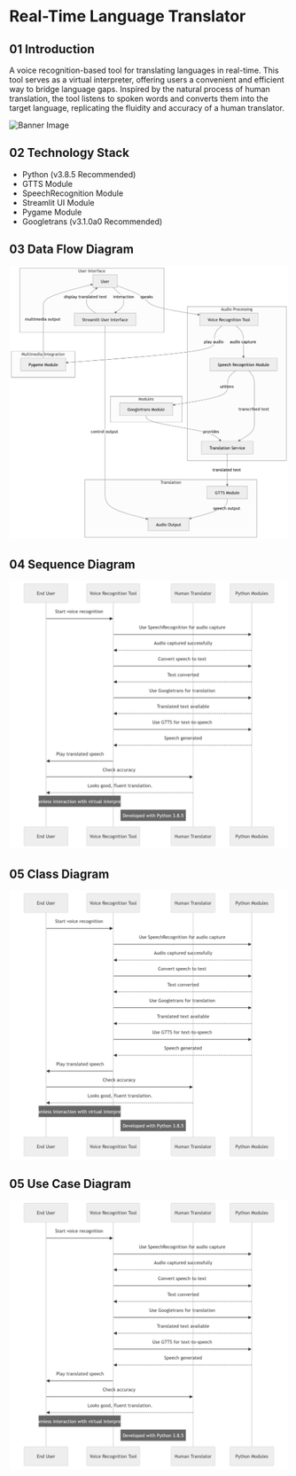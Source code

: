 # Real-Time Language Translator

## 01 Introduction

A voice recognition-based tool for translating languages in real-time. This tool serves as a virtual interpreter, offering users a convenient and efficient way to bridge language gaps. Inspired by the natural process of human translation, the tool listens to spoken words and converts them into the target language, replicating the fluidity and accuracy of a human translator.

 ![Banner Image](https://is3-ssl.mzstatic.com/image/thumb/Purple115/v4/3f/b5/fe/3fb5fe5f-e94f-9f78-446d-cae663dbf2f9/source/512x512bb.jpg)

 ## 02 Technology Stack

 - Python (v3.8.5 Recommended)
 - GTTS Module
 - SpeechRecognition Module
 - Streamlit UI Module 
 - Pygame Module
 - Googletrans (v3.1.0a0 Recommended)

 ## 03 Data Flow Diagram

 ![diagram](DFD.png)

 ## 04 Sequence Diagram

 ![diagram](SQD.png)
 
 ## 05 Class Diagram

 ![diagram](SQD.png)

 ## 05 Use Case Diagram

 ![diagram](SQD.png)
